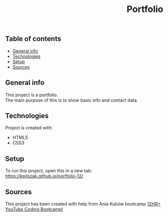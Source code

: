 <h1 align="right">Portfolio</h1><br>

## Table of contents
* [General info](#general-info)
* [Technologies](#technologies)
* [Setup](#setup)
* [Sources](#sources)

## General info
This project is a portfolio.    
The main purpose of this is to show basic info and contact data.    
	
## Technologies
Project is created with:
* HTML5
* CSS3  

## Setup
To run this project, open this in a new tab: <a href="https://kpilszak.github.io/portfolio-12/">https://kpilszak.github.io/portfolio-12/</a>

## Sources
This project has been created with help from Ania Kubów bootcamp <a href="https://www.youtube.com/watch?v=Xm4BObh4MhI">12HR+ YouTube Coding Bootcamp!
